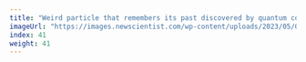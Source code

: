 ```yaml
---
title: "Weird particle that remembers its past discovered by quantum computer"
imageUrl: "https://images.newscientist.com/wp-content/uploads/2023/05/09132812/SEI_154691542.jpg?width=600"
index: 41
weight: 41
---
```

